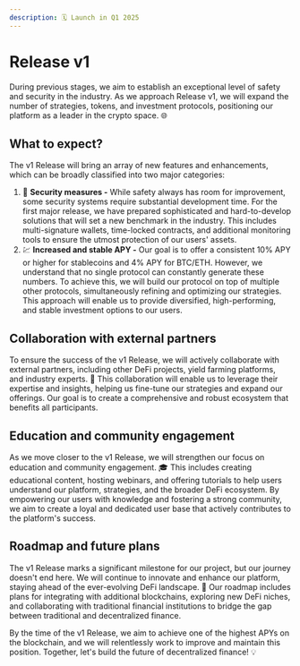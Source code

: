 ```yaml
---
description: 🗓️ Launch in Q1 2025
---
```


# Release v1

During previous stages, we aim to establish an exceptional level of safety and security in the industry. As we approach Release v1, we will expand the number of strategies, tokens, and investment protocols, positioning our platform as a leader in the crypto space. 🌐

## **What to expect?**

The v1 Release will bring an array of new features and enhancements, which can be broadly classified into two major categories:

1. 🔐 **Security measures -** While safety always has room for improvement, some security systems require substantial development time. For the first major release, we have prepared sophisticated and hard-to-develop solutions that will set a new benchmark in the industry. This includes multi-signature wallets, time-locked contracts, and additional monitoring tools to ensure the utmost protection of our users' assets.
2. 💹 **Increased and stable APY -** Our goal is to offer a consistent 10% APY or higher for stablecoins and 4% APY for BTC/ETH. However, we understand that no single protocol can constantly generate these numbers. To achieve this, we will build our protocol on top of multiple other protocols, simultaneously refining and optimizing our strategies. This approach will enable us to provide diversified, high-performing, and stable investment options to our users.

## **Collaboration with external partners**

To ensure the success of the v1 Release, we will actively collaborate with external partners, including other DeFi projects, yield farming platforms, and industry experts. 🤝 This collaboration will enable us to leverage their expertise and insights, helping us fine-tune our strategies and expand our offerings. Our goal is to create a comprehensive and robust ecosystem that benefits all participants.

## **Education and community engagement**

As we move closer to the v1 Release, we will strengthen our focus on education and community engagement. 🎓 This includes creating educational content, hosting webinars, and offering tutorials to help users understand our platform, strategies, and the broader DeFi ecosystem. By empowering our users with knowledge and fostering a strong community, we aim to create a loyal and dedicated user base that actively contributes to the platform's success.

## **Roadmap and future plans**

The v1 Release marks a significant milestone for our project, but our journey doesn't end here. We will continue to innovate and enhance our platform, staying ahead of the ever-evolving DeFi landscape. 🚀 Our roadmap includes plans for integrating with additional blockchains, exploring new DeFi niches, and collaborating with traditional financial institutions to bridge the gap between traditional and decentralized finance.

By the time of the v1 Release, we aim to achieve one of the highest APYs on the blockchain, and we will relentlessly work to improve and maintain this position. Together, let's build the future of decentralized finance! 💡
